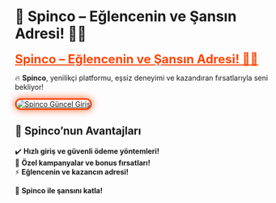 # 🎡 Spinco – Eğlencenin ve Şansın Adresi! 🎯✨  

<a href="https://cutt.ly/SpincoLink" title="Spinco Güncel Giriş" style="color: #ff4500; font-size: 24px; font-weight: bold;">Spinco – Eğlencenin ve Şansın Adresi! 🎯✨</a>  

🔥 **Spinco**, yenilikçi platformu, eşsiz deneyimi ve kazandıran fırsatlarıyla seni bekliyor!  

<a href="https://cutt.ly/SpincoLink" title="Spinco Güncel Giriş">  
<img src="https://i.ibb.co/BtMhhf6/g-venligiris.jpg" alt="Spinco Güncel Giriş" style="max-width: 100%; border: 3px solid #ff4500; border-radius: 15px; box-shadow: 0px 0px 15px rgba(255, 69, 0, 0.8);">  
</a>  

## 🚀 Spinco’nun Avantajları  
✔️ **Hızlı giriş ve güvenli ödeme yöntemleri!**  
🎁 **Özel kampanyalar ve bonus fırsatları!**  
⚡ **Eğlencenin ve kazancın adresi!**  

💎 **Spinco ile şansını katla!**
